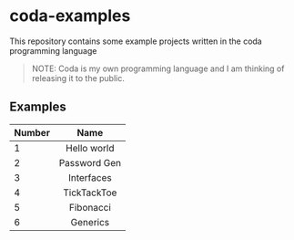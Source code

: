 # coda-examples
This repository contains some example projects written in the coda programming language
> NOTE: Coda is my own programming language and I am thinking of releasing it to the public.

## Examples

| Number        | Name          |
| ------------- |:-------------:|
| 1             | Hello world   |
| 2             | Password Gen  |
| 3             | Interfaces    |
| 4             | TickTackToe   |
| 5             | Fibonacci     |
| 6             | Generics      |